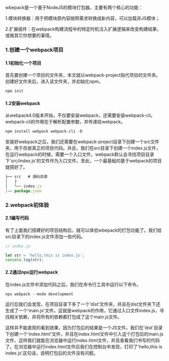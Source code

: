 wbepack是一个基于NodeJS的模块打包器，主要有两个核心的功能：

1.模块转换器：用于把模块原内容按照需求转换成新内容，可以加载非JS模块；

2.扩展插件：在webpack构建流程中的特定时机注入扩展逻辑来改变构建结果，或做其它你想要的事情。

### 1.创建一个webpack项目

#### 1.1初始化一个项目
首先要创建一个项目的文件夹，本文就以webpack-project指代项目的文件夹。创建好文件夹后，进入该文件夹，并初始化npm。
```javascript
npm init
```
#### 1.2安装webpack
从webpack4.0版本开始，不仅要安装webpack，还需要安装webpack-cli。webpack-cli的作用在于解析配置参数，并传递给webpack。
```javascript
npm install webpack webpack-cli -D
```
安装好webpack之后，我们还需要在webpack-project目录下创建一个src文件夹，用于存放真正的项目代码。并且，我们在src目录下创建一个index.js文件，在运行webpack的时候，需要一个入口文件，webpack默认会寻找项目目录下'src/index.js'的文件作为入口文件。至此，一个最基础的基于webpack的项目就搭好了。
```javascript
├── src   # 源码目录
│   ├
│   └── index.js
|—— package.json
```

### 2.webpack初体验

#### 2.1编写代码
有了上面我们搭建好的项目结构后，就可以体验wbepack的打包功能了。我们给src目录下的index.js文件添加一些代码。
```javascript
// index.js

let str = 'hello,this is index.js';
console.log(str);
```

#### 2.2通过npx运行webpack
在index.js文件中添加代码之后，我们在命令行工具中运行以下命令。
```javascript
npx webpack --mode development
```
运行后我们会发现，在项目目录下多了一个'dist'文件夹，并且在dist文件夹下还生成了一个'main.js'文件。这就是webpack的作用，它通过入口文件index.js，寻找相关依赖，并将所有的依赖都打包成了这个main.js文件。

这样并不能直观的看到效果，因为打包后的结果是一个JS文件。我们在'dist'目录下创建一个'index.html'文件，并且在index.html文件中引入这个打包后的main.js文件，这样我们就能在浏览器中运行index.html文件，并且查看我们书写的代码了。在浏览器中运行index.html文件后我们在控制台中发现，打印了'hello,this is index.js'这句话，说明打包后的文件没有问题。






